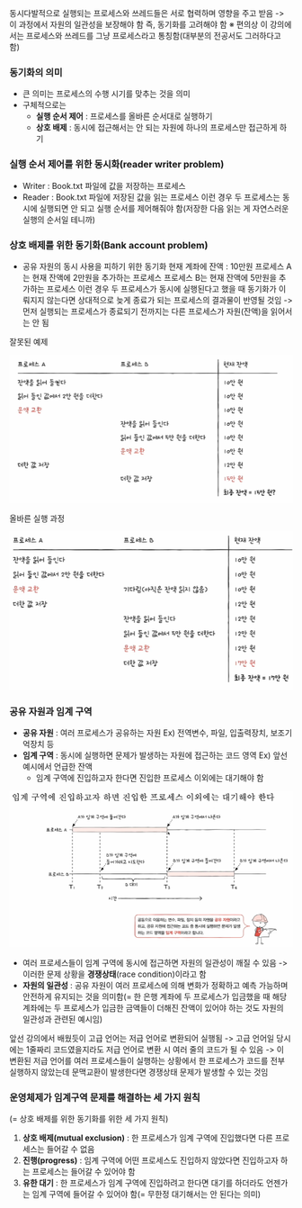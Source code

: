 동시다발적으로 실행되는 프로세스와 쓰레드들은 서로 협력하며 영향을 주고 받음
-> 이 과정에서 자원의 일관성을 보장해야 함 즉, 동기화를 고려해야 함
※ 편의상 이 강의에서는 프로세스와 쓰레드를 그냥 프로세스라고 통칭함(대부분의 전공서도 그러하다고 함)

### 동기화의 의미
- 큰 의미는 프로세스의 수행 시기를 맞추는 것을 의미
- 구체적으로는
	- **실행 순서 제어** : 프로세스를 올바른 순서대로 실행하기
	- **상호 배제** : 동시에 접근해서는 안 되는 자원에 하나의 프로세스만 접근하게 하기

### 실행 순서 제어를 위한 동시화(reader writer problem)
- Writer : Book.txt 파일에 값을 저장하는 프로세스
- Reader : Book.txt 파일에 저장된 값을 읽는 프로세스
이런 경우 두 프로세스는 동시에 실행되면 안 되고 실행 순서를 제어해줘야 함(저장한 다음 읽는 게 자연스러운 실행의 순서일 테니까)

### 상호 배제를 위한 동기화(Bank account problem)
- 공유 자원의 동시 사용을 피하기 위한 동기화
현재 계좌에 잔액 : 10만원
프로세스 A는 현재 잔액에 2만원을 추가하는 프로세스
프로세스 B는 현재 잔액에 5만원을 추가하는 프로세스
이런 경우 두 프로세스가 동시에 실행된다고 했을 때 동기화가 이뤄지지 않는다면 상대적으로 늦게 종료가 되는 프로세스의 결과물이 반영될 것임 -> 먼저 실행되는 프로세스가 종료되기 전까지는 다른 프로세스가 자원(잔액)을 읽어서는 안 됨

잘못된 예제

![](../../README_resources/Pasted%20image%2020240403065939.png)

올바른 실행 과정

![](../../README_resources/Pasted%20image%2020240403070013.png)

### 공유 자원과 임계 구역
- **공유 자원** : 여러 프로세스가 공유하는 자원
Ex) 전역변수, 파일, 입출력장치, 보조기억장치 등
- **임계 구역** : 동시에 실행하면 문제가 발생하는 자원에 접근하는 코드 영역
Ex) 앞선 예시에서 언급한 잔액
	- 임계 구역에 진입하고자 한다면 진입한 프로세스 이외에는 대기해야 함

![](../../README_resources/Pasted%20image%2020240403063821.png)

- 여러 프로세스들이 임계 구역에 동시에 접근하면 자원의 일관성이 깨질 수 있음
	-> 이러한 문제 상황을 **경쟁상태**(race condition)이라고 함
- **자원의 일관성** : 공유 자원이 여러 프로세스에 의해 변화가 정확하고 예측 가능하며 안전하게 유지되는 것을 의미함(= 한 은행 계좌에 두 프로세스가 입금했을 때 해당 계좌에는 두 프로세스가 입금한 금액들이 더해진 잔액이 있어야 하는 것도 자원의 일관성과 관련된 예시임)

앞선 강의에서 배웠듯이 고급 언어는 저급 언어로 변환되어 실행됨 
-> 고급 언어일 당시에는 1줄짜리 코드였을지라도 저급 언어로 변환 시 여러 줄의 코드가 될 수 있음 
-> 이 변환된 저급 언어를 여러 프로세스들이 실행하는 상황에서 한 프로세스가 코드를 전부 실행하지 않았는데 문맥교환이 발생한다면 경쟁상태 문제가 발생할 수 있는 것임

### 운영체제가 임계구역 문제를 해결하는 세 가지 원칙
(= 상호 배제를 위한 동기화를 위한 세 가지 원칙)
1. **상호 배제(mutual exclusion)** : 한 프로세스가 임계 구역에 진입했다면 다른 프로세스는 들어갈 수 없음
2. **진행(progress)** : 임계 구역에 어떤 프로세스도 진입하지 않았다면 진입하고자 하는 프로세스는 들어갈 수 있어야 함
3. **유한 대기** : 한 프로세스가 임계 구역에 진입하려고 한다면 대기를 하더라도 언젠가는 임계 구역에 들어갈 수 있어야 함(= 무한정 대기해서는 안 된다는 의미)